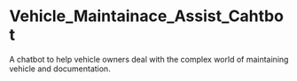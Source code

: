 # Vehicle_Maintainace_Assist_Cahtbot
A chatbot to help vehicle owners deal with the complex world of maintaining vehicle and documentation.
